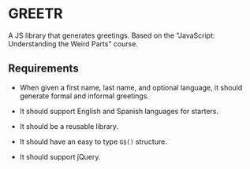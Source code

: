 # GREETR

A JS library that generates greetings. Based on the "JavaScript: Understanding the Weird Parts" course.

## Requirements

- When given a first name, last name, and optional language, it should generate formal and informal greetings.

- It should support English and Spanish languages for starters.

- It should be a reusable library.

- It should have an easy to type `G$()` structure.

- It should support jQuery.